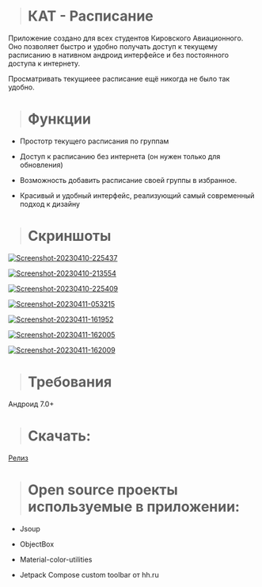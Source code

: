 > # КАТ - Расписание

>

Приложение создано для всех студентов Кировского Авиационного. Оно позволяет быстро и удобно получать доступ к текущему расписанию в нативном андроид интерфейсе и без постоянного доступа к интернету.

Просматривать текущиеее расписание ещё никогда не было так удобно.

> # Функции

* Простотр текущего расписания по группам

* Доступ к расписанию без интернета (он нужен только для обновления)

* Возможность добавить расписание своей группы в избранное.

* Красивый и удобный интерфейс, реализующий самый современный подход к дизайну

> # Скриншоты

<a href="https://ibb.co/ZKjLchm"><img src="https://i.ibb.co/WFhxBct/Screenshot-20230410-225437.png" alt="Screenshot-20230410-225437" border="0"></a>

<a href="https://ibb.co/HtmMFJP"><img src="https://i.ibb.co/GWg1xhM/Screenshot-20230410-213554.png" alt="Screenshot-20230410-213554" border="0"></a>

<a href="https://ibb.co/TLY5czp"><img src="https://i.ibb.co/hfLvsph/Screenshot-20230410-225409.png" alt="Screenshot-20230410-225409" border="0"></a>

<a href="https://ibb.co/TgZ39dj"><img src="https://i.ibb.co/QKZwytS/Screenshot-20230411-053215.png" alt="Screenshot-20230411-053215" border="0"></a>

<a href="https://ibb.co/DDNM5F3"><img src="https://i.ibb.co/wNTQMqD/Screenshot-20230411-161952.png" alt="Screenshot-20230411-161952" border="0"></a>

<a href="https://ibb.co/Y0zTz5W"><img src="https://i.ibb.co/sW0J0TP/Screenshot-20230411-162005.png" alt="Screenshot-20230411-162005" border="0"></a>

<a href="https://ibb.co/3kNtq3q"><img src="https://i.ibb.co/4JTBGqG/Screenshot-20230411-162009.png" alt="Screenshot-20230411-162009" border="0"></a>


> # Требования

Андроид 7.0+

> # Скачать:

[Релиз](https://github.com/B1ays/KATTimetable/releases/tag/1.1.0_build3)

> # Open source проекты используемые в приложении:

* Jsoup

* ObjectBox

* Material-color-utilities

* Jetpack Compose custom toolbar от hh.ru
